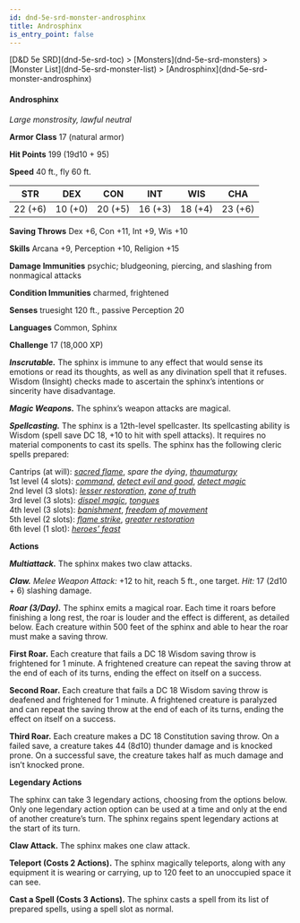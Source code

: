 ```yaml
---
id: dnd-5e-srd-monster-androsphinx
title: Androsphinx
is_entry_point: false
---
```


<breadcrumb>
[D&D 5e SRD](dnd-5e-srd-toc) >  [Monsters](dnd-5e-srd-monsters) > [Monster List](dnd-5e-srd-monster-list) > [Androsphinx](dnd-5e-srd-monster-androsphinx)
</breadcrumb>

#### Androsphinx

*Large monstrosity, lawful neutral*

**Armor Class** 17 (natural armor)

**Hit Points** 199 (19d10 + 95)

**Speed** 40 ft., fly 60 ft.

| STR     | DEX     | CON     | INT     | WIS     | CHA     |
|---------|---------|---------|---------|---------|---------|
| 22 (+6) | 10 (+0) | 20 (+5) | 16 (+3) | 18 (+4) | 23 (+6) |

**Saving Throws** Dex +6, Con +11, Int +9, Wis +10

**Skills** Arcana +9, Perception +10, Religion +15

**Damage Immunities** psychic; bludgeoning, piercing, and slashing from nonmagical attacks

**Condition Immunities** charmed, frightened

**Senses** truesight 120 ft., passive Perception 20

**Languages** Common, Sphinx

**Challenge** 17 (18,000 XP)

***Inscrutable.*** The sphinx is immune to any effect that would sense its emotions or read its thoughts, as well as any divination spell that it refuses. Wisdom (Insight) checks made to ascertain the sphinx’s intentions or sincerity have disadvantage.

***Magic Weapons.*** The sphinx’s weapon attacks are magical.

***Spellcasting.*** The sphinx is a 12th-level spellcaster. Its spellcasting ability is Wisdom (spell save DC 18, +10 to hit with spell attacks). It requires no material components to cast its spells. The sphinx has the following cleric spells prepared:

Cantrips (at will): [*sacred flame*](dnd-5e-srd-spell-sacred-flame), *spare the dying*, [*thaumaturgy*](dnd-5e-srd-spell-thaumaturgy)  
1st level (4 slots): [*command*](dnd-5e-srd-spell-command), [*detect evil and good*](dnd-5e-srd-spell-detect-evil-and-good), [*detect magic*](dnd-5e-srd-spell-detect-magic)  
2nd level (3 slots): [*lesser restoration*](dnd-5e-srd-spell-lesser-restoration), [*zone of truth*](dnd-5e-srd-spell-zone-of-truth)  
3rd level (3 slots): [*dispel magic*](dnd-5e-srd-spell-dispel-magic), [*tongues*](dnd-5e-srd-spell-tongues)  
4th level (3 slots): [*banishment*](dnd-5e-srd-spell-banishment), [*freedom of movement*](dnd-5e-srd-spell-freedom-of-movement)  
5th level (2 slots): [*flame strike*](dnd-5e-srd-spell-flame-strike), [*greater restoration*](dnd-5e-srd-spell-greater-restoration)  
6th level (1 slot): [*heroes’ feast*](dnd-5e-srd-spell-heroes-feast)  

**Actions**

***Multiattack.*** The sphinx makes two claw attacks.

***Claw.*** *Melee Weapon Attack:* +12 to hit, reach 5 ft., one target. *Hit:* 17 (2d10 + 6) slashing damage.

***Roar (3/Day).*** The sphinx emits a magical roar. Each time it roars before finishing a long rest, the roar is louder and the effect is different, as detailed below. Each creature within 500 feet of the sphinx and able to hear the roar must make a saving throw.

**First Roar.** Each creature that fails a DC 18 Wisdom saving throw is frightened for 1 minute. A frightened creature can repeat the saving throw at the end of each of its turns, ending the effect on itself on a success.

**Second Roar.** Each creature that fails a DC 18 Wisdom saving throw is deafened and frightened for 1 minute. A frightened creature is paralyzed and can repeat the saving throw at the end of each of its turns, ending the effect on itself on a success.

**Third Roar.** Each creature makes a DC 18 Constitution saving throw. On a failed save, a creature takes 44 (8d10) thunder damage and is knocked prone. On a successful save, the creature takes half as much damage and isn’t knocked prone.

**Legendary Actions**

The sphinx can take 3 legendary actions, choosing from the options below. Only one legendary action option can be used at a time and only at the end of another creature’s turn. The sphinx regains spent legendary actions at the start of its turn.

**Claw Attack.** The sphinx makes one claw attack.

**Teleport (Costs 2 Actions).** The sphinx magically teleports, along with any equipment it is wearing or carrying, up to 120 feet to an unoccupied space it can see.

**Cast a Spell (Costs 3 Actions).** The sphinx casts a spell from its list of prepared spells, using a spell slot as normal.
